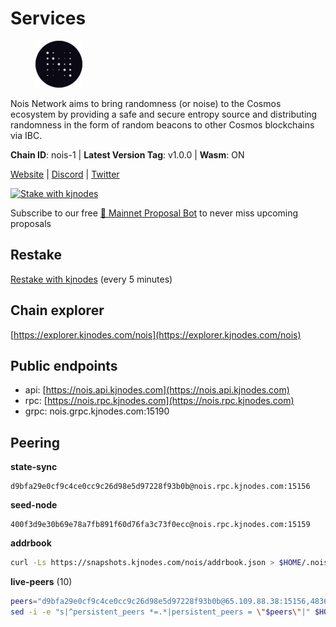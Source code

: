 # Services

<figure><img src="https://raw.githubusercontent.com/kj89/cosmos-images/main/logos/nois.png" alt=""><figcaption></figcaption></figure>

Nois Network aims to bring randomness (or noise)  to the Cosmos ecosystem by providing a safe and  secure entropy source and distributing randomness  in the form of random beacons to other Cosmos blockchains via IBC.

**Chain ID**: nois-1 | **Latest Version Tag**: v1.0.0 | **Wasm**: ON

[Website](https://nois.network) | [Discord](https://discord.gg/dHdpwtEb6F) | [Twitter](https://twitter.com/NoisRNG)

[![Stake with kjnodes](https://i.ibb.co/cr44Q8j/button-stake-with-kjnodes.png)](https://restake.app/nois/noisvaloper1fe7ju873fkknmfrmytaft93y5rlf0xcrqtp39k)

Subscribe to our free [🤖 Mainnet Proposal Bot](https://t.me/kjnodes_proposal_bot) to never miss upcoming proposals

## Restake

[Restake with kjnodes](https://restake.app/nois/noisvaloper1fe7ju873fkknmfrmytaft93y5rlf0xcrqtp39k) (every 5 minutes)
## Chain explorer
[https://explorer.kjnodes.com/nois](https://explorer.kjnodes.com/nois)

## Public endpoints

* api: [https://nois.api.kjnodes.com](https://nois.api.kjnodes.com)
* rpc: [https://nois.rpc.kjnodes.com](https://nois.rpc.kjnodes.com)
* grpc: nois.grpc.kjnodes.com:15190

## Peering

**state-sync**

```text
d9bfa29e0cf9c4ce0cc9c26d98e5d97228f93b0b@nois.rpc.kjnodes.com:15156
```

**seed-node**

```text
400f3d9e30b69e78a7fb891f60d76fa3c73f0ecc@nois.rpc.kjnodes.com:15159
```

**addrbook**
```bash
curl -Ls https://snapshots.kjnodes.com/nois/addrbook.json > $HOME/.noisd/config/addrbook.json
```

**live-peers** (10)
```bash
peers="d9bfa29e0cf9c4ce0cc9c26d98e5d97228f93b0b@65.109.88.38:15156,483678c263d8ceb45b11e450628928d05c641187@194.163.167.138:60656,47e99c3e8bbd881952cf4a642c8c2c8d178f56de@51.79.77.103:36656,533bff9f712beefd9e17066f1c71414fc70335e6@213.202.208.101:26656,acf21becb9397db3dc7ad29cd11993c8869d0ad3@65.21.52.246:26656,b26e5ac4afbadf96ad31ee3aeb5e6557f2894037@65.108.199.222:30656,763f4cd38f0685616b6657d9a34c1cdbf01ca90c@212.23.222.109:26456,4194a82db2d4ed54641d8b4a926fc71411e7aad9@202.61.194.254:60756,0cf59ab91e4a96d6e5427d903644edd18d9421d1@142.132.248.138:26786,017ba5ab50dc434356740630d5d64d20063e8d32@54.39.128.229:26636"
sed -i -e "s|^persistent_peers *=.*|persistent_peers = \"$peers\"|" $HOME/.noisd/config/config.toml
```

